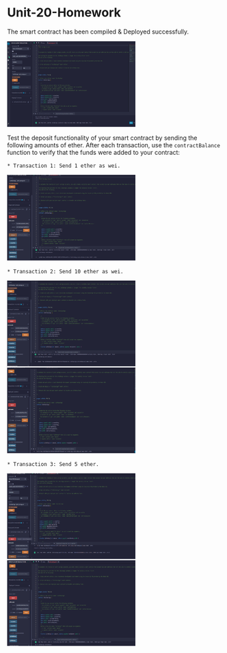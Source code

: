 # Unit-20-Homework

The smart contract has been compiled & Deployed successfully.

<img src="Compile_and_Deploy.png" width="300" height="200">

Test the deposit functionality of your smart contract by sending the following amounts of ether. After each transaction, use the `contractBalance` function to verify that the funds were added to your contract:

    * Transaction 1: Send 1 ether as wei.
<img src="Test the deposit functionality_Send_1_ether.png" width="300" height="200">

    * Transaction 2: Send 10 ether as wei.
<img src="Test the deposit functionality_Send_10_ether.png" width="300" height="200">

<img src="contractBalance_11ether.png" width="300" height="200">

    * Transaction 3: Send 5 ether.

 <img src="Test the deposit functionality_Send_5_ether.png" width="300" height="200">

<img src="contractBalance_16ether.png" width="300" height="200">